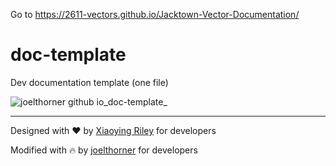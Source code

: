 Go to https://2611-vectors.github.io/Jacktown-Vector-Documentation/


# doc-template
Dev documentation template (one file)

![joelthorner github io_doc-template_](https://github.com/joelthorner/doc-template/assets/16495000/ff9b1e71-97af-42d6-8fd8-fb53d875a64d)

------------------
Designed with ❤️ by [Xiaoying Riley](https://github.com/xriley) for developers

Modified with 🔥 by [joelthorner](https://github.com/joelthorner) for developers
